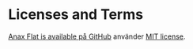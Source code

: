 Licenses and Terms
==============================================

[Anax Flat is available på GitHub](https://github.com/canax/anax-flat) använder [MIT license](https://github.com/canax/anax-flat/blob/master/LICENSE).
